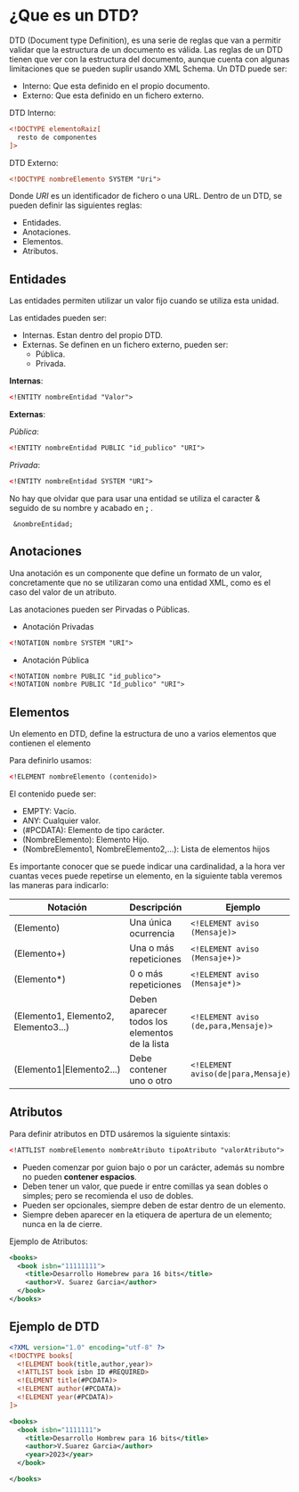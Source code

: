 # ¿Que es un DTD?
DTD (Document type Definition), es una serie de reglas que van a permitir validar que la estructura de un documento es válida.
Las reglas de un DTD tienen que ver con la estructura del documento, aunque cuenta con algunas limitaciones que se pueden suplir usando XML Schema.
Un DTD puede ser:
 * Interno: Que esta definido en el propio documento.
 * Externo: Que esta definido en un fichero externo.

DTD Interno:
  ```XML
  <!DOCTYPE elementoRaiz[
    resto de componentes
  ]>
  ```
DTD Externo:
  ```XML
  <!DOCTYPE nombreElemento SYSTEM "Uri">
```
Donde _URI_ es un identificador de fichero o una URL.
Dentro de un DTD, se pueden definir las siguientes reglas:
* Entidades.
* Anotaciones.
* Elementos.
* Atributos.  

## Entidades
Las entidades permiten utilizar un valor fijo cuando se utiliza esta unidad.

Las entidades pueden ser:
* Internas. Estan dentro del propio DTD.
* Externas. Se definen en un fichero externo, pueden ser:
    * Pública.
    * Privada.

**Internas**:
```XML
<!ENTITY nombreEntidad "Valor">
```
**Externas**:

_Pública_:
```XML
<!ENTITY nombreEntidad PUBLIC "id_publico" "URI">
```
_Privada_:
```XML
<!ENTITY nombreEntidad SYSTEM "URI">
```

No hay que olvidar que para usar una entidad se utiliza el caracter & seguido de su nombre y acabado en **;** .

``` &nombreEntidad;```

## Anotaciones
Una anotación es un componente que define un formato de un valor, concretamente que no se utilizaran como una entidad XML, como es el caso del valor de un atributo.

Las anotaciones pueden ser Pirvadas o Públicas.

* Anotación Privadas

```XML 
<!NOTATION nombre SYSTEM "URI">
```
* Anotación Pública
```XML
<!NOTATION nombre PUBLIC "id_publico">
<!NOTATION nombre PUBLIC "Id_publico" "URI">
```
## Elementos 
Un elemento en DTD, define la estructura de uno a varios elementos que contienen el elemento

Para definirlo usamos:

```XML
<!ELEMENT nombreElemento (contenido)>
```
El contenido puede ser:
* EMPTY: Vacío.
* ANY: Cualquier valor.
* (#PCDATA): Elemento de tipo carácter.
* (NombreElemento): Elemento Hijo.
* (NombreElemento1, NombreElemento2,...): Lista de elementos hijos

Es importante conocer que se puede indicar una cardinalidad, a la hora ver cuantas veces puede repetirse un elemento, en la siguiente tabla veremos las maneras para indicarlo:

| Notación                             | Descripción                                     | Ejemplo                            |
|--------------------------------------|-------------------------------------------------|------------------------------------|
| (Elemento)                           | Una única ocurrencia                            | ```<!ELEMENT aviso (Mensaje)>```         |
| (Elemento+)                          | Una o más repeticiones                          | ```<!ELEMENT aviso (Mensaje+)>```        |
| (Elemento*)                          | 0 o más repeticiones                            | ```<!ELEMENT aviso (Mensaje*)>```        |
| (Elemento1, Elemento2, Elemento3...) | Deben aparecer todos los elementos de la lista  | ```<!ELEMENT aviso (de,para,Mensaje)>``` |
| (Elemento1\|Elemento2...)            | Debe contener uno o otro                        | ```<!ELEMENT aviso(de\|para,Mensaje)>``` |

## Atributos
Para definir atributos en DTD usáremos la siguiente sintaxis:
```XML
<!ATTLIST nombreElemento nombreAtributo tipoAtributo "valorAtributo">
```
* Pueden comenzar por guion bajo o por un carácter, además su nombre no pueden **contener espacios**.
* Deben tener un valor, que puede ir entre comillas ya sean dobles o simples; pero se recomienda el uso de dobles.
* Pueden ser opcionales, siempre deben de estar dentro de un elemento.
* Siempre deben aparecer en la etiquera de apertura de un elemento; nunca en la de cierre.

Ejemplo de Atributos:

```XML
<books>
  <book isbn="11111111">
    <title>Desarrollo Homebrew para 16 bits</title>
    <author>V. Suarez Garcia</author>
  </book>
</books>  
```
## Ejemplo de DTD
```XML
<?XML version="1.0" encoding="utf-8" ?>
<!DOCTYPE books[
  <!ELEMENT book(title,author,year)>
  <!ATTLIST book isbn ID #REQUIRED>
  <!ELEMENT title(#PCDATA)>
  <!ELEMENT author(#PCDATA)>
  <!ELEMENT year(#PCDATA)>
]>

<books>
  <book isbn="1111111">
    <title>Desarrollo Hombrew para 16 bits</title>
    <author>V.Suarez Garcia</author>
    <year>2023</year>
  </book>

</books>
```